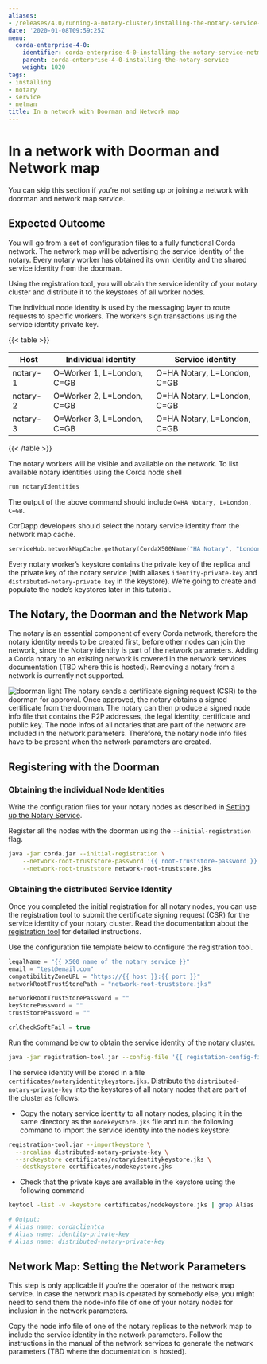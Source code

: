 ```yaml
---
aliases:
- /releases/4.0/running-a-notary-cluster/installing-the-notary-service-netman.html
date: '2020-01-08T09:59:25Z'
menu:
  corda-enterprise-4-0:
    identifier: corda-enterprise-4-0-installing-the-notary-service-netman
    parent: corda-enterprise-4-0-installing-the-notary-service
    weight: 1020
tags:
- installing
- notary
- service
- netman
title: In a network with Doorman and Network map
---
```



# In a network with Doorman and Network map

You can skip this section if you’re not setting up or joining a network with
doorman and network map service.


## Expected Outcome

You will go from a set of configuration files to a fully functional Corda network.
The network map will be advertising the service identity of the notary. Every
notary worker has obtained its own identity and the shared service identity
from the doorman.

Using the registration tool, you will obtain the service identity of your notary
cluster and distribute it to the keystores of all worker nodes.

The individual node identity is used by the messaging layer to route requests to
specific workers. The workers sign transactions using the service identity private key.


{{< table >}}

|Host|Individual identity|Service identity|
|--------|--------------------------|---------------------------|
|notary-1|O=Worker 1, L=London, C=GB|O=HA Notary, L=London, C=GB|
|notary-2|O=Worker 2, L=London, C=GB|O=HA Notary, L=London, C=GB|
|notary-3|O=Worker 3, L=London, C=GB|O=HA Notary, L=London, C=GB|

{{< /table >}}

The notary workers will be visible and available on the network. To list available notary
identities using the Corda node shell

```sh
run notaryIdentities
```

The output of the above command should include `O=HA Notary, L=London, C=GB`.

CorDapp developers should select the notary service identity from the network map cache.

```kotlin
serviceHub.networkMapCache.getNotary(CordaX500Name("HA Notary", "London", "GB"))
```

Every notary worker’s keystore contains the private key of the replica and the
private key of the notary service (with aliases `identity-private-key` and
`distributed-notary-private key` in the keystore). We’re going to create and
populate the node’s keystores later in this tutorial.


## The Notary, the Doorman and the Network Map

The notary is an essential component of every Corda network, therefore the
notary identity needs to be created first, before other nodes can join the
network, since the Notary identity is part of the network parameters.
Adding a Corda notary to an existing network is covered in
the network services documentation (TBD where this is hosted). Removing a notary from a network
is currently not supported.

![doorman light](running-a-notary-cluster/resources/doorman-light.png "doorman light")
The notary sends a certificate signing request (CSR) to the doorman for
approval. Once approved, the notary obtains a signed certificate from the
doorman. The notary can then produce a signed node info file that contains the
P2P addresses, the legal identity, certificate and public key. The node infos
of all notaries that are part of the network are included in the network
parameters. Therefore, the notary node info files have to be present when the
network parameters are created.


## Registering with the Doorman


### Obtaining the individual Node Identities

Write the configuration files for your notary nodes as described in [Setting up the Notary Service](installing-the-notary-service.md).

Register all the nodes with the doorman using the `--initial-registration`  flag.

```sh
java -jar corda.jar --initial-registration \
    --network-root-truststore-password '{{ root-truststore-password }}' \
    --network-root-truststore network-root-truststore.jks
```


### Obtaining the distributed Service Identity

Once you completed the initial registration for all notary nodes, you can use
the registration tool to submit the certificate signing request (CSR) for the
service identity of your notary cluster. Read the documentation about the
[registration tool](https://github.com/corda/network-services/tree/master/registration-tool)
for detailed instructions.

Use the configuration file template below to configure the registration tool.

```kotlin
legalName = "{{ X500 name of the notary service }}"
email = "test@email.com"
compatibilityZoneURL = "https://{{ host }}:{{ port }}"
networkRootTrustStorePath = "network-root-truststore.jks"

networkRootTrustStorePassword = ""
keyStorePassword = ""
trustStorePassword = ""

crlCheckSoftFail = true
```

Run the command below to obtain the service identity of the notary cluster.

```sh
java -jar registration-tool.jar --config-file '{{ registation-config-file }}'
```

The service identity will be stored in a file
`certificates/notaryidentitykeystore.jks`. Distribute the
`distributed-notary-private-key` into the keystores of all notary nodes that
are part of the cluster as follows:


* Copy the notary service identity to all notary nodes, placing it in the same directory as the `nodekeystore.jks` file and run the following command to import the service identity into the node’s keystore:

```sh
registration-tool.jar --importkeystore \
  --srcalias distributed-notary-private-key \
  --srckeystore certificates/notaryidentitykeystore.jks \
  --destkeystore certificates/nodekeystore.jks
```


* Check that the private keys are available in the keystore using the following command

```sh
keytool -list -v -keystore certificates/nodekeystore.jks | grep Alias

# Output:
# Alias name: cordaclientca
# Alias name: identity-private-key
# Alias name: distributed-notary-private-key
```


## Network Map: Setting the Network Parameters

This step is only applicable if you’re the operator of the network map service.
In case the network map is operated by somebody else, you might need to send
them the node-info file of one of your notary nodes for inclusion in the
network parameters.

Copy the node info file of one of the notary replicas to the network map to
include the service identity in the network parameters. Follow the
instructions in the manual of the network services to generate the network
parameters (TBD where the documentation is hosted).

